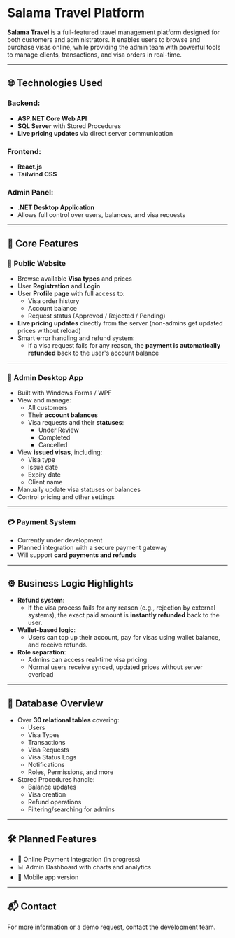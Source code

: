 # Salama Travel Platform

**Salama Travel** is a full-featured travel management platform designed for both customers and administrators. It enables users to browse and purchase visas online, while providing the admin team with powerful tools to manage clients, transactions, and visa orders in real-time.

---

## 🌐 Technologies Used

### Backend:
- **ASP.NET Core Web API**
- **SQL Server** with Stored Procedures
- **Live pricing updates** via direct server communication

### Frontend:
- **React.js**
- **Tailwind CSS**

### Admin Panel:
- **.NET Desktop Application**
- Allows full control over users, balances, and visa requests

---

## 🎯 Core Features

### 🔹 Public Website
- Browse available **Visa types** and prices
- User **Registration** and **Login**
- User **Profile page** with full access to:
  - Visa order history
  - Account balance
  - Request status (Approved / Rejected / Pending)
- **Live pricing updates** directly from the server (non-admins get updated prices without reload)
- Smart error handling and refund system:
  - If a visa request fails for any reason, the **payment is automatically refunded** back to the user's account balance

---

### 🔹 Admin Desktop App
- Built with Windows Forms / WPF
- View and manage:
  - All customers
  - Their **account balances**
  - Visa requests and their **statuses**:
    - Under Review
    - Completed
    - Cancelled
- View **issued visas**, including:
  - Visa type
  - Issue date
  - Expiry date
  - Client name
- Manually update visa statuses or balances
- Control pricing and other settings

---

### 💳 Payment System
- Currently under development
- Planned integration with a secure payment gateway
- Will support **card payments and refunds**

---

## ⚙️ Business Logic Highlights

- **Refund system**:
  - If the visa process fails for any reason (e.g., rejection by external systems), the exact paid amount is **instantly refunded** back to the user.
- **Wallet-based logic**:
  - Users can top up their account, pay for visas using wallet balance, and receive refunds.
- **Role separation**:
  - Admins can access real-time visa pricing
  - Normal users receive synced, updated prices without server overload

---

## 🧩 Database Overview

- Over **30 relational tables** covering:
  - Users
  - Visa Types
  - Transactions
  - Visa Requests
  - Visa Status Logs
  - Notifications
  - Roles, Permissions, and more
- Stored Procedures handle:
  - Balance updates
  - Visa creation
  - Refund operations
  - Filtering/searching for admins

---

## 🛠 Planned Features
- 🔐 Online Payment Integration (in progress)
- 📊 Admin Dashboard with charts and analytics
- 📱 Mobile app version

---

## 📬 Contact

For more information or a demo request, contact the development team.

